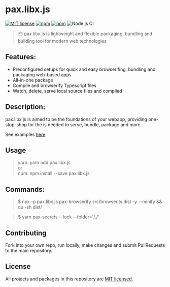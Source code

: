# pax.libx.js 

[![MIT license](https://img.shields.io/badge/License-MIT-blue.svg)](/LICENSE)
[![npm](https://img.shields.io/npm/v/pax.libx.js.svg?maxAge=1000)](https://www.npmjs.com/package/pax.libx.js)
[![npm](https://img.shields.io/github/languages/code-size/livshitz/pax.libx.js.svg?label=source%20code%20size)](https://www.github.com/livshitz/pax.libx.js)
![Node.js CI](https://github.com/Livshitz/pax.libx.js/workflows/Node.js%20CI/badge.svg)
<!---
[![CircleCI](https://circleci.com/gh/Livshitz/libx.fuser/tree/master.svg?style=shield)](https://circleci.com/gh/Livshitz/libx.fuser)
[![npm](https://img.shields.io/bundlephobia/minzip/pax.libx.js.svg?style=plastic)](https://www.npmjs.com/package/pax.libx.js)
[![npm](https://img.shields.io/bundlephobia/min/pax.libx.js.svg?style=plastic)](https://www.npmjs.com/package/pax.libx.js)
-->

> 📦 pax.libx.js is lightweight and flexible packaging, bundling and building tool for modern web technologies

## Features: 
* Preconfigured setups for quick and easy browserifing, bundling and packaging web-based apps
* All-in-one package
* Compile and browserify Typescript files
* Watch, delete, serve local source files and compiled

## Description:
pax.libx.js is aimed to be the foundations of your webapp, providing one-stop-shop for the is needed to serve, bundle, package and more.

See examples [here](examples/browserify.js)


## Usage
> yarn: yarn add pax.libx.js   
or   
> npm: npm install --save pax.libx.js

## Commands:
> $ npx -p pax.libx.js pax-browserify src/browser.ts dist -y --minify && du -sh dist/  

> $ yarn pax-secrets --lock --folder='/./'

## Contributing

Fork into your own repo, run locally, make changes and submit PullRequests to the main repository.


## License

All projects and packages in this repository are [MIT licensed](/LICENSE).
